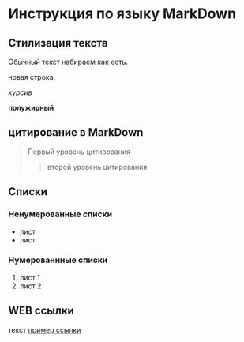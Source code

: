 # Инструкция по языку MarkDown

## Стилизация текста

Обычный текст набираем как есть.

новая строка.

*курсив*

**полужирный**

## цитирование в MarkDown
> Первый уровень цитирования
>> второй уровень цитирования


## Списки
### Ненумерованные списки
* лист
* лист 
### Нумерованнные списки
1. лист 1
2. лист 2

## WEB ссылки
текст [пример ссылки](http.example.com "Всплывающая подсказка")